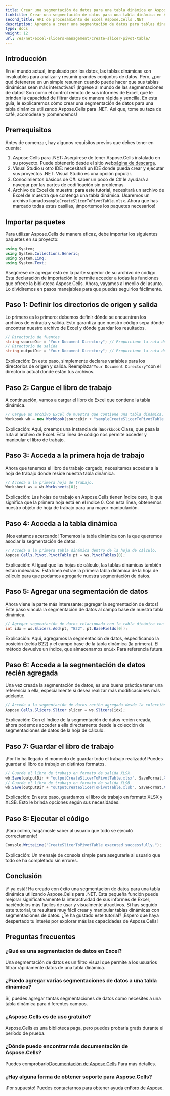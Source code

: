 ```yaml
---
title: Crear una segmentación de datos para una tabla dinámica en Aspose.Cells .NET
linktitle: Crear una segmentación de datos para una tabla dinámica en Aspose.Cells .NET
second_title: API de procesamiento de Excel Aspose.Cells .NET
description: Aprenda a crear una segmentación de datos para tablas dinámicas en Aspose.Cells .NET con nuestra guía paso a paso. Mejore sus informes de Excel.
type: docs
weight: 12
url: /es/net/excel-slicers-management/create-slicer-pivot-table/
---
```

## Introducción
En el mundo actual, impulsado por los datos, las tablas dinámicas son invaluables para analizar y resumir grandes conjuntos de datos. Pero, ¿por qué detenerse en un simple resumen cuando puede hacer que sus tablas dinámicas sean más interactivas? ¡Ingrese al mundo de las segmentaciones de datos! Son como el control remoto de sus informes de Excel, que le brindan la capacidad de filtrar datos de manera rápida y sencilla. En esta guía, le explicaremos cómo crear una segmentación de datos para una tabla dinámica utilizando Aspose.Cells para .NET. Así que, tome su taza de café, acomódese y ¡comencemos!
## Prerrequisitos
Antes de comenzar, hay algunos requisitos previos que debes tener en cuenta:
1.  Aspose.Cells para .NET: Asegúrese de tener Aspose.Cells instalado en su proyecto. Puede obtenerlo desde el sitio web[página de descarga](https://releases.aspose.com/cells/net/).
2. Visual Studio u otro IDE: necesitará un IDE donde pueda crear y ejecutar sus proyectos .NET. Visual Studio es una opción popular.
3. Conocimientos básicos de C#: saber un poco de C# le ayudará a navegar por las partes de codificación sin problemas.
4. Archivo de Excel de muestra: para este tutorial, necesitará un archivo de Excel de muestra que contenga una tabla dinámica. Usaremos un archivo llamado`sampleCreateSlicerToPivotTable.xlsx`.
Ahora que has marcado todas estas casillas, ¡importemos los paquetes necesarios!
## Importar paquetes
Para utilizar Aspose.Cells de manera eficaz, debe importar los siguientes paquetes en su proyecto:
```csharp
using System;
using System.Collections.Generic;
using System.Linq;
using System.Text;
```
Asegúrese de agregar esto en la parte superior de su archivo de código. Esta declaración de importación le permite acceder a todas las funciones que ofrece la biblioteca Aspose.Cells.
Ahora, vayamos al meollo del asunto. Lo dividiremos en pasos manejables para que puedas seguirlos fácilmente. 
## Paso 1: Definir los directorios de origen y salida
Lo primero es lo primero: debemos definir dónde se encuentran los archivos de entrada y salida. Esto garantiza que nuestro código sepa dónde encontrar nuestro archivo de Excel y dónde guardar los resultados.
```csharp
// Directorio de fuentes
string sourceDir = "Your Document Directory"; // Proporcione la ruta de su directorio de origen
// Directorio de salida
string outputDir = "Your Document Directory"; // Proporcione la ruta de su directorio de salida
```
 Explicación: En este paso, simplemente declaras variables para los directorios de origen y salida. Reemplaza`"Your Document Directory"`con el directorio actual donde están tus archivos.
## Paso 2: Cargue el libro de trabajo
A continuación, vamos a cargar el libro de Excel que contiene la tabla dinámica. 
```csharp
// Cargue un archivo Excel de muestra que contiene una tabla dinámica.
Workbook wb = new Workbook(sourceDir + "sampleCreateSlicerToPivotTable.xlsx");
```
 Explicación: Aquí, creamos una instancia de la`Workbook` Clase, que pasa la ruta al archivo de Excel. Esta línea de código nos permite acceder y manipular el libro de trabajo.
## Paso 3: Acceda a la primera hoja de trabajo
Ahora que tenemos el libro de trabajo cargado, necesitamos acceder a la hoja de trabajo donde reside nuestra tabla dinámica.
```csharp
// Acceda a la primera hoja de trabajo.
Worksheet ws = wb.Worksheets[0];
```
Explicación: Las hojas de trabajo en Aspose.Cells tienen índice cero, lo que significa que la primera hoja está en el índice 0. Con esta línea, obtenemos nuestro objeto de hoja de trabajo para una mayor manipulación.
## Paso 4: Acceda a la tabla dinámica
¡Nos estamos acercando! Tomemos la tabla dinámica con la que queremos asociar la segmentación de datos.
```csharp
// Acceda a la primera tabla dinámica dentro de la hoja de cálculo.
Aspose.Cells.Pivot.PivotTable pt = ws.PivotTables[0];
```
Explicación: Al igual que las hojas de cálculo, las tablas dinámicas también están indexadas. Esta línea extrae la primera tabla dinámica de la hoja de cálculo para que podamos agregarle nuestra segmentación de datos.
## Paso 5: Agregar una segmentación de datos
Ahora viene la parte más interesante: ¡agregar la segmentación de datos! Este paso vincula la segmentación de datos al campo base de nuestra tabla dinámica.
```csharp
// Agregar segmentación de datos relacionada con la tabla dinámica con el primer campo base en la celda B22.
int idx = ws.Slicers.Add(pt, "B22", pt.BaseFields[0]);
```
 Explicación: Aquí, agregamos la segmentación de datos, especificando la posición (celda B22) y el campo base de la tabla dinámica (la primera). El método devuelve un índice, que almacenamos en`idx` Para referencia futura.
## Paso 6: Acceda a la segmentación de datos recién agregada
Una vez creada la segmentación de datos, es una buena práctica tener una referencia a ella, especialmente si desea realizar más modificaciones más adelante.
```csharp
// Acceda a la segmentación de datos recién agregada desde la colección de segmentaciones de datos.
Aspose.Cells.Slicers.Slicer slicer = ws.Slicers[idx];
```
Explicación: Con el índice de la segmentación de datos recién creada, ahora podemos acceder a ella directamente desde la colección de segmentaciones de datos de la hoja de cálculo.
## Paso 7: Guardar el libro de trabajo
¡Por fin ha llegado el momento de guardar todo el trabajo realizado! Puedes guardar el libro de trabajo en distintos formatos.
```csharp
// Guarde el libro de trabajo en formato de salida XLSX.
wb.Save(outputDir + "outputCreateSlicerToPivotTable.xlsx", SaveFormat.Xlsx);
// Guarde el libro de trabajo en formato de salida XLSB.
wb.Save(outputDir + "outputCreateSlicerToPivotTable.xlsb", SaveFormat.Xlsb);
```
Explicación: En este paso, guardamos el libro de trabajo en formato XLSX y XLSB. Esto le brinda opciones según sus necesidades.
## Paso 8: Ejecutar el código
¡Para colmo, hagámosle saber al usuario que todo se ejecutó correctamente!
```csharp
Console.WriteLine("CreateSlicerToPivotTable executed successfully.");
```
Explicación: Un mensaje de consola simple para asegurarle al usuario que todo se ha completado sin errores.
## Conclusión
¡Y ya está! Ha creado con éxito una segmentación de datos para una tabla dinámica utilizando Aspose.Cells para .NET. Esta pequeña función puede mejorar significativamente la interactividad de sus informes de Excel, haciéndolos más fáciles de usar y visualmente atractivos.
Si has seguido este tutorial, te resultará muy fácil crear y manipular tablas dinámicas con segmentaciones de datos. ¿Te ha gustado este tutorial? ¡Espero que haya despertado tu interés por explorar más las capacidades de Aspose.Cells!
## Preguntas frecuentes
### ¿Qué es una segmentación de datos en Excel?
Una segmentación de datos es un filtro visual que permite a los usuarios filtrar rápidamente datos de una tabla dinámica.
### ¿Puedo agregar varias segmentaciones de datos a una tabla dinámica?
Sí, puedes agregar tantas segmentaciones de datos como necesites a una tabla dinámica para diferentes campos.
### ¿Aspose.Cells es de uso gratuito?
Aspose.Cells es una biblioteca paga, pero puedes probarla gratis durante el período de prueba.
### ¿Dónde puedo encontrar más documentación de Aspose.Cells?
 Puedes comprobarlo[Documentación de Aspose.Cells](https://reference.aspose.com/cells/net/) Para más detalles.
### ¿Hay alguna forma de obtener soporte para Aspose.Cells?
 ¡Por supuesto! Puedes contactarnos para obtener ayuda en[Foro de Aspose](https://forum.aspose.com/c/cells/9).